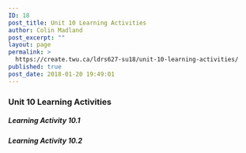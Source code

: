 ```yaml
---
ID: 18
post_title: Unit 10 Learning Activities
author: Colin Madland
post_excerpt: ""
layout: page
permalink: >
  https://create.twu.ca/ldrs627-su18/unit-10-learning-activities/
published: true
post_date: 2018-01-20 19:49:01
---
```

### Unit 10 Learning Activities

##### Learning Activity 10.1

##### Learning Activity 10.2